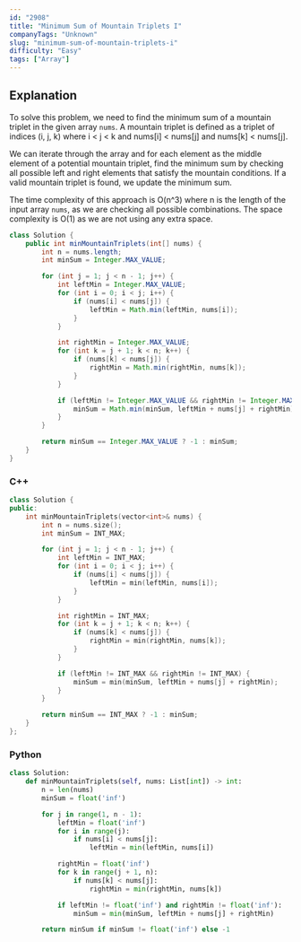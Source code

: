 ```yaml
---
id: "2908"
title: "Minimum Sum of Mountain Triplets I"
companyTags: "Unknown"
slug: "minimum-sum-of-mountain-triplets-i"
difficulty: "Easy"
tags: ["Array"]
---
```


## Explanation

To solve this problem, we need to find the minimum sum of a mountain triplet in the given array `nums`. A mountain triplet is defined as a triplet of indices (i, j, k) where i < j < k and nums[i] < nums[j] and nums[k] < nums[j].

We can iterate through the array and for each element as the middle element of a potential mountain triplet, find the minimum sum by checking all possible left and right elements that satisfy the mountain conditions. If a valid mountain triplet is found, we update the minimum sum.

The time complexity of this approach is O(n^3) where n is the length of the input array `nums`, as we are checking all possible combinations. The space complexity is O(1) as we are not using any extra space.
```java
class Solution {
    public int minMountainTriplets(int[] nums) {
        int n = nums.length;
        int minSum = Integer.MAX_VALUE;

        for (int j = 1; j < n - 1; j++) {
            int leftMin = Integer.MAX_VALUE;
            for (int i = 0; i < j; i++) {
                if (nums[i] < nums[j]) {
                    leftMin = Math.min(leftMin, nums[i]);
                }
            }

            int rightMin = Integer.MAX_VALUE;
            for (int k = j + 1; k < n; k++) {
                if (nums[k] < nums[j]) {
                    rightMin = Math.min(rightMin, nums[k]);
                }
            }

            if (leftMin != Integer.MAX_VALUE && rightMin != Integer.MAX_VALUE) {
                minSum = Math.min(minSum, leftMin + nums[j] + rightMin);
            }
        }

        return minSum == Integer.MAX_VALUE ? -1 : minSum;
    }
}
```

### C++
```cpp
class Solution {
public:
    int minMountainTriplets(vector<int>& nums) {
        int n = nums.size();
        int minSum = INT_MAX;

        for (int j = 1; j < n - 1; j++) {
            int leftMin = INT_MAX;
            for (int i = 0; i < j; i++) {
                if (nums[i] < nums[j]) {
                    leftMin = min(leftMin, nums[i]);
                }
            }

            int rightMin = INT_MAX;
            for (int k = j + 1; k < n; k++) {
                if (nums[k] < nums[j]) {
                    rightMin = min(rightMin, nums[k]);
                }
            }

            if (leftMin != INT_MAX && rightMin != INT_MAX) {
                minSum = min(minSum, leftMin + nums[j] + rightMin);
            }
        }

        return minSum == INT_MAX ? -1 : minSum;
    }
};
```

### Python
```python
class Solution:
    def minMountainTriplets(self, nums: List[int]) -> int:
        n = len(nums)
        minSum = float('inf')

        for j in range(1, n - 1):
            leftMin = float('inf')
            for i in range(j):
                if nums[i] < nums[j]:
                    leftMin = min(leftMin, nums[i])

            rightMin = float('inf')
            for k in range(j + 1, n):
                if nums[k] < nums[j]:
                    rightMin = min(rightMin, nums[k])

            if leftMin != float('inf') and rightMin != float('inf'):
                minSum = min(minSum, leftMin + nums[j] + rightMin)

        return minSum if minSum != float('inf') else -1
```